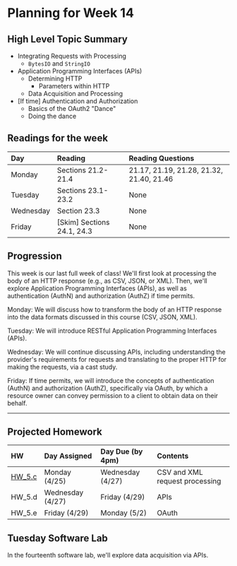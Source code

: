# Planning for Week 14

## High Level Topic Summary

  - Integrating Requests with Processing
    - `BytesIO` and `StringIO`
  - Application Programming Interfaces (APIs)
    - Determining HTTP
      - Parameters within HTTP
    - Data Acquisition and Processing
  - [If time] Authentication and Authorization
    - Basics of the OAuth2 "Dance"
    - Doing the dance

## Readings for the week

Day        | Reading      | Reading Questions
:--------- |:-------------|:----------------------------------
Monday     | Sections 21.2-21.4 | 21.17, 21.19, 21.28, 21.32, 21.40, 21.46
Tuesday    | Sections 23.1-23.2 | None
Wednesday  | Section 23.3 | None
Friday     | \[Skim\] Sections 24.1, 24.3 | None

## Progression

This week is our last full week of class!  We'll first look at processing the body of an HTTP response (e.g., as CSV, JSON, or XML).  Then, we'll explore Application Programming Interfaces (APIs), as well as authentication (AuthN) and authorization (AuthZ) if time permits.

Monday: We will discuss how to transform the body of an HTTP response into the data formats discussed in this course (CSV, JSON, XML).

Tuesday: We will introduce RESTful Application Programming Interfaces (APIs).

Wednesday: We will continue discussing APIs, including understanding the provider's requirements for requests and translating to the proper HTTP for making the requests, via a cast study.

Friday: If time permits, we will introduce the concepts of authentication (AuthN) and authorization (AuthZ), specifically via OAuth, by which a resource owner can convey permission to a client to obtain data on their behalf.

---

## Projected Homework

HW | Day Assigned  | Day Due (by 4pm) | Contents
:--|:--------|:--------|:------------
[HW_5.c](../hw/HW_5.c/README.md) | Monday (4/25) | Wednesday (4/27) | CSV and XML request processing
HW_5.d | Wednesday (4/27) | Friday (4/29) | APIs
HW_5.e | Friday (4/29) | Monday (5/2) | OAuth

## Tuesday Software Lab

In the fourteenth software lab, we'll explore data acquisition via APIs.